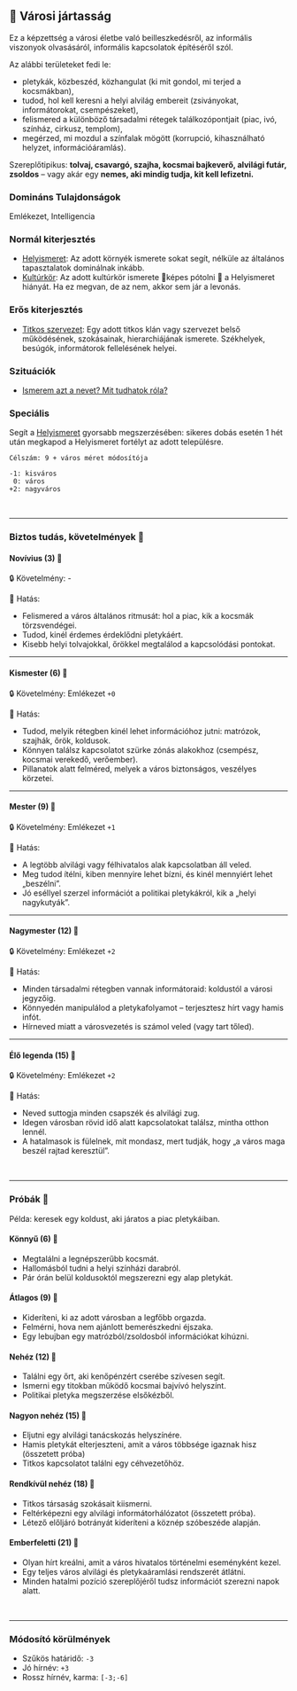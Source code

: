 ## 🔵 Városi jártasság

Ez a képzettség a városi életbe való beilleszkedésről, az informális viszonyok olvasásáról, informális kapcsolatok építéséről szól.

Az alábbi területeket fedi le:
- pletykák, közbeszéd, közhangulat (ki mit gondol, mi terjed a kocsmákban),
- tudod, hol kell keresni a helyi alvilág embereit (zsiványokat, informátorokat, csempészeket),
- felismered a különböző társadalmi rétegek találkozópontjait (piac, ivó, színház, cirkusz, templom),
- megérzed, mi mozdul a színfalak mögött (korrupció, kihasználható helyzet, információáramlás).

Szereplőtipikus: **tolvaj, csavargó, szajha, kocsmai bajkeverő, alvilági futár, zsoldos** – vagy akár egy **nemes, aki mindig tudja, kit kell lefizetni.**

### Domináns Tulajdonságok

Emlékezet, Intelligencia

### Normál kiterjesztés

- [Helyismeret](../fortelyok.kiemelt/helyismeret.md): Az adott környék ismerete sokat segít, nélküle az általános tapasztalatok dominálnak inkább.
- [Kultúrkör](../fortelyok.kiemelt/kulturkor.md): Az adott kultúrkör ismerete 🔆képes pótolni 🔆 a Helyismeret hiányát. Ha ez megvan, de az nem, akkor sem jár a levonás.

### Erős kiterjesztés

- [Titkos szervezet](../fortelyok.szabad/titkos_szervezet.md): Egy adott titkos klán vagy szervezet belső működésének, szokásainak, hierarchiájának ismerete. Székhelyek, besúgók, informátorok fellelésének helyei.

### Szituációk

- [Ismerem azt a nevet? Mit tudhatok róla?](../szituaciok/ismerem_mit_tudhatok_rola.md)

### Speciális

Segít a [Helyismeret](../fortelyok.kiemelt/helyismeret.md) gyorsabb megszerzésében: sikeres dobás esetén 1 hét után megkapod a Helyismeret fortélyt az adott településre.

```
Célszám: 9 + város méret módosítója

-1: kisváros
 0: város
+2: nagyváros
```

<br />

---
### Biztos tudás, követelmények 📖

#### Novívius (3) 📖

🔒 Követelmény: -

🌟 Hatás:
- Felismered a város általános ritmusát: hol a piac, kik a kocsmák törzsvendégei.
- Tudod, kinél érdemes érdeklődni pletykáért.
- Kisebb helyi tolvajokkal, őrökkel megtalálod a kapcsolódási pontokat.

---
#### Kismester (6) 📖

🔒 Követelmény: Emlékezet `+0`

🌟 Hatás:
- Tudod, melyik rétegben kinél lehet információhoz jutni: matrózok, szajhák, őrök, koldusok.
- Könnyen találsz kapcsolatot szürke zónás alakokhoz (csempész, kocsmai verekedő, verőember).
- Pillanatok alatt felméred, melyek a város biztonságos, veszélyes körzetei.

---
#### Mester (9) 📖

🔒 Követelmény: Emlékezet `+1`

🌟 Hatás:
- A legtöbb alvilági vagy félhivatalos alak kapcsolatban áll veled.
- Meg tudod ítélni, kiben mennyire lehet bízni, és kinél mennyiért lehet „beszélni”.
- Jó eséllyel szerzel információt a politikai pletykákról, kik a „helyi nagykutyák”.

---
#### Nagymester (12) 📖

🔒 Követelmény: Emlékezet `+2`

🌟 Hatás:
- Minden társadalmi rétegben vannak informátoraid: koldustól a városi jegyzőig.
- Könnyedén manipulálod a pletykafolyamot – terjesztesz hírt vagy hamis infót.
- Hírneved miatt a városvezetés is számol veled (vagy tart tőled).

---
#### Élő legenda (15) 📖

🔒 Követelmény: Emlékezet `+2`

🌟 Hatás:

- Neved suttogja minden csapszék és alvilági zug.
- Idegen városban rövid idő alatt kapcsolatokat találsz, mintha otthon lennél.
- A hatalmasok is fülelnek, mit mondasz, mert tudják, hogy „a város maga beszél rajtad keresztül”.

<br />

---
### Próbák 🎲

Példa: keresek egy koldust, aki járatos a piac pletykáiban.

#### Könnyű (6) 🎲 

- Megtalálni a legnépszerűbb kocsmát.
- Hallomásból tudni a helyi színházi darabról.
- Pár órán belül koldusoktól megszerezni egy alap pletykát.

#### Átlagos (9) 🎲 

- Kideríteni, ki az adott városban a legfőbb orgazda.
- Felmérni, hova nem ajánlott bemerészkedni éjszaka.
- Egy lebujban egy matrózból/zsoldosból információkat kihúzni.

#### Nehéz (12) 🎲 

- Találni egy őrt, aki kenőpénzért cserébe szívesen segít.
- Ismerni egy titokban működő kocsmai bajvívó helyszínt.
- Politikai pletyka megszerzése elsőkézből.

#### Nagyon nehéz (15) 🎲 

- Eljutni egy alvilági tanácskozás helyszínére.
- Hamis pletykát elterjeszteni, amit a város többsége igaznak hisz (összetett próba)
- Titkos kapcsolatot találni egy céhvezetőhöz.

#### Rendkívül nehéz (18) 🎲 

- Titkos társaság szokásait kiismerni.
- Feltérképezni egy alvilági informátorhálózatot (összetett próba).
- Létező előljáró botrányát kideríteni a köznép szóbeszéde alapján.

#### Emberfeletti (21) 🎲 

- Olyan hírt kreálni, amit a város hivatalos történelmi eseményként kezel.
- Egy teljes város alvilági és pletykaáramlási rendszerét átlátni.
- Minden hatalmi pozíció szereplőjéről tudsz információt szerezni napok alatt.

<br />

---
### Módosító körülmények

- Szűkös határidő: `-3`
- Jó hírnév: `+3`
- Rossz hírnév, karma: `[-3;-6]`
